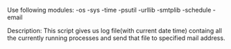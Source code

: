 Use following modules:
  -os
  -sys
  -time
  -psutil
  -urllib
  -smtplib
  -schedule
  -email

Description:
	This script gives us log file(with current date time) containg all the currently running processes and send that file to specified mail address.

